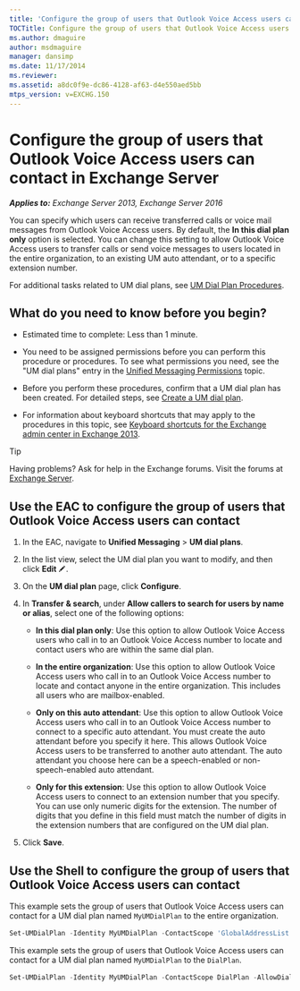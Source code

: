 ```yaml
---
title: 'Configure the group of users that Outlook Voice Access users can contact: Exchange 2013 Help'
TOCTitle: Configure the group of users that Outlook Voice Access users can contact
ms.author: dmaguire
author: msdmaguire
manager: dansimp
ms.date: 11/17/2014
ms.reviewer: 
ms.assetid: a8dc0f9e-dc86-4128-af63-d4e550aed5bb
mtps_version: v=EXCHG.150
---
```


# Configure the group of users that Outlook Voice Access users can contact in Exchange Server

_**Applies to:** Exchange Server 2013, Exchange Server 2016_

You can specify which users can receive transferred calls or voice mail messages from Outlook Voice Access users. By default, the **In this dial plan only** option is selected. You can change this setting to allow Outlook Voice Access users to transfer calls or send voice messages to users located in the entire organization, to an existing UM auto attendant, or to a specific extension number.

For additional tasks related to UM dial plans, see [UM Dial Plan Procedures](http://technet.microsoft.com/library/1bda77c8-c4e2-4ae0-a001-76ae029bf843.aspx).

## What do you need to know before you begin?

- Estimated time to complete: Less than 1 minute.

- You need to be assigned permissions before you can perform this procedure or procedures. To see what permissions you need, see the "UM dial plans" entry in the [Unified Messaging Permissions](http://technet.microsoft.com/library/d326c3bc-8f33-434a-bf02-a83cc26a5498.aspx) topic.

- Before you perform these procedures, confirm that a UM dial plan has been created. For detailed steps, see [Create a UM dial plan](create-um-dial-plan-exchange-2013-help.md).

- For information about keyboard shortcuts that may apply to the procedures in this topic, see [Keyboard shortcuts for the Exchange admin center in Exchange 2013](keyboard-shortcuts-in-the-exchange-admin-center-2013-help.md).

> [!TIP]
> Having problems? Ask for help in the Exchange forums. Visit the forums at [Exchange Server](https://go.microsoft.com/fwlink/p/?linkId=60612).

## Use the EAC to configure the group of users that Outlook Voice Access users can contact

1. In the EAC, navigate to **Unified Messaging** \> **UM dial plans**.

2. In the list view, select the UM dial plan you want to modify, and then click **Edit** ![Edit icon](images/ITPro_EAC_EditIcon.gif).

3. On the **UM dial plan** page, click **Configure**.

4. In **Transfer & search**, under **Allow callers to search for users by name or alias**, select one of the following options:

   - **In this dial plan only**: Use this option to allow Outlook Voice Access users who call in to an Outlook Voice Access number to locate and contact users who are within the same dial plan.

   - **In the entire organization**: Use this option to allow Outlook Voice Access users who call in to an Outlook Voice Access number to locate and contact anyone in the entire organization. This includes all users who are mailbox-enabled.

   - **Only on this auto attendant**: Use this option to allow Outlook Voice Access users who call in to an Outlook Voice Access number to connect to a specific auto attendant. You must create the auto attendant before you specify it here. This allows Outlook Voice Access users to be transferred to another auto attendant. The auto attendant you choose here can be a speech-enabled or non-speech-enabled auto attendant.

   - **Only for this extension**: Use this option to allow Outlook Voice Access users to connect to an extension number that you specify. You can use only numeric digits for the extension. The number of digits that you define in this field must match the number of digits in the extension numbers that are configured on the UM dial plan.

5. Click **Save**.

## Use the Shell to configure the group of users that Outlook Voice Access users can contact

This example sets the group of users that Outlook Voice Access users can contact for a UM dial plan named `MyUMDialPlan` to the entire organization.

```powershell
Set-UMDialPlan -Identity MyUMDialPlan -ContactScope 'GlobalAddressList' -UMAutoAttendant $null -AllowDialPlanSubscribers $false -AllowExtensions $false
```

This example sets the group of users that Outlook Voice Access users can contact for a UM dial plan named `MyUMDialPlan` to the `DialPlan`.

```powershell
Set-UMDialPlan -Identity MyUMDialPlan -ContactScope DialPlan -AllowDialPlanSubscribers $false -AllowExtensions $false
```
